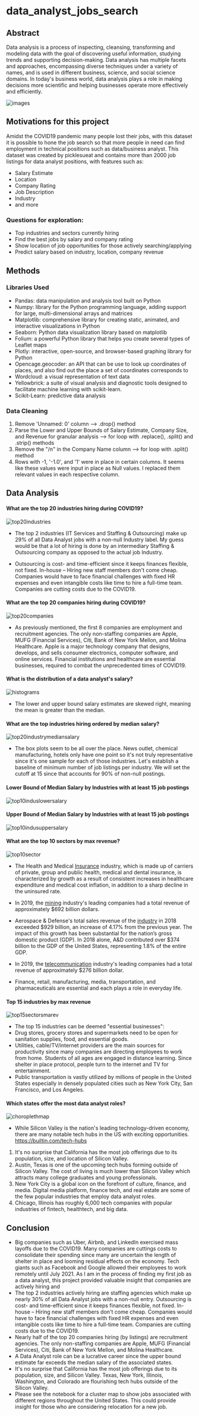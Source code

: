 # data_analyst_jobs_search

## Abstract

Data analysis is a process of inspecting, cleansing, transforming and modeling data with the goal of discovering useful information, studying trends and supporting decision-making. Data analysis has multiple facets and approaches, encompassing diverse techniques under a variety of names, and is used in different business, science, and social science domains. In today's business world, data analysis plays a role in making decisions more scientific and helping businesses operate more effectively and efficiently.

![images](https://github.com/aclao89/data_anaylst_jobs_search/blob/master/images/services.jpg)

## Motivations for this project

Amidst the COVID19 pandemic many people lost their jobs, with this dataset it is possible to hone the job search so that more people in need can find employment in technical positions such as data/business analyst.
This dataset was created by picklesueat and contains more than 2000 job listings for data analyst positions, with features such as:


- Salary Estimate
- Location
- Company Rating
- Job Description
- Industry
- and more

### Questions for exploration:
- Top industries and sectors currently hiring
- Find the best jobs by salary and company rating
- Show location of job opportunities for those actively searching/applying
- Predict salary based on industry, location, company revenue

## Methods

### Libraries Used
- Pandas: data manipulation and analysis tool built on Python
- Numpy:  library for the Python programming language, adding support for large, multi-dimensional arrays and matrices
- Matplotlib: comprehensive library for creating static, animated, and interactive visualizations in Python
- Seaborn: Python data visualization library based on matplotlib
- Folium: a powerful Python library that helps you create several types of Leaflet maps
- Plotly: interactive, open-source, and browser-based graphing library for Python
- Opencage.geocoder:  an API that can be use to look up coordinates of places, and also find out the place a set of coordinates corresponds to
- Wordcloud: a visual representation of text data
- Yellowbrick: a suite of visual analysis and diagnostic tools designed to facilitate machine learning with scikit-learn.
- Scikit-Learn: predictive data analysis

### Data Cleaning

1. Remove 'Unnamed: 0' column --> .drop() method
2. Parse the Lower and Upper Bounds of Salary Estimate, Company Size, and Revenue for granular analysis --> for loop with .replace(), .split() and .strip() methods
3. Remove the "/n" in the Company Name column --> for loop with .split() method
4. Rows with -1, '-1.0', and '1' were in place in certain columns. It seems like these values were input in place as Null values. I replaced them relevant values in each respective column.

## Data Analysis

#### What are the top 20 industries hiring during COVID19?

![top20industries](https://github.com/aclao89/data_anaylst_jobs_search/blob/master/images/top20industry.jpg)

- The top 2 industries (IT Services and Staffing & Outsourcing) make up 29% of all Data Analyst jobs with a non-null Industry label. My guess would be that a lot of hiring is done by an intermediary Staffing & Outsourcing company as opposed to the actual job Industry.

- Outsourcing is cost- and time-efficient since it keeps finances flexible, not fixed. In-house – Hiring new staff members don't come cheap. Companies would have to face financial challenges with fixed HR expenses and even intangible costs like time to hire a full-time team. Companies are cutting costs due to the COVID19.

#### What are the top 20 companies hiring during COVID19?

![top20companies](https://github.com/aclao89/data_anaylst_jobs_search/blob/master/images/top20companies.png)

- As previously mentioned, the first 8 companies are employment and recruitment agencies. The only non-staffing companies are Apple, MUFG (Financial Services), Citi, Bank of New York Mellon, and Molina Healthcare. Apple is a major technology company that designs, develops, and sells consumer electronics, computer software, and online services. Financial institutions and healthcare are essential businesses, required to combat the unprecedented times of COVID19.


#### What is the distribution of a data analyst's salary?

![histograms](https://github.com/aclao89/data_anaylst_jobs_search/blob/master/images/salarydistribution.png)

- The lower and upper bound salary estimates are skewed right, meaning the mean is greater than the median.

#### What are the top industries hiring ordered by median salary?

![top20industrymediansalary](https://github.com/aclao89/data_anaylst_jobs_search/blob/master/images/top20mediansalarynonadjust.png)

- The box plots seem to be all over the place. News outlet, chemical manufacturing, hotels only have one point so it's not truly representative since it's one sample for each of those industries. Let's establish a baseline of minimum number of job listings per industry. We will set the cutoff at 15 since that accounts for 90% of non-null postings.

#### Lower Bound of Median Salary by Industries with at least 15 job postings

![top10induslowersalary](https://github.com/aclao89/data_anaylst_jobs_search/blob/master/images/top10indlowsalary.png)

#### Upper Bound of Median Salary by Industries with at least 15 job postings
![top10indusuppersalary](https://github.com/aclao89/data_anaylst_jobs_search/blob/master/images/top10induppersalary.png)


#### What are the top 10 sectors by max revenue?

![top10sector](https://github.com/aclao89/data_anaylst_jobs_search/blob/master/images/top10revenue.png)

- The Health and Medical [Insurance](https://www.ibisworld.com/united-states/industry-trends/biggest-industries-by-revenue/) industry, which is made up of carriers of private, group and public health, medical and dental insurance, is characterized by growth as a result of consistent increases in healthcare expenditure and medical cost inflation, in addition to a sharp decline in the uninsured rate.

- In 2019, the [mining](https://www.statista.com/statistics/208715/total-revenue-of-the-top-mining-companies/) industry's leading companies had a total revenue of approximately $692 billion dollars.

- Aerospace & Defense's total sales revenue of the [industry](https://29uuhilmxpbb7gmv3yppgv9t-wpengine.netdna-ssl.com/wp-content/uploads/2019/09/2019-Facts-and-Figures.pdf) in 2018 exceeded $929 billion, an increase of 4.17% from the previous year. The impact of this growth has been substantial for the nation’s gross domestic product (GDP). In 2018 alone, A&D contributed over $374 billion to the GDP of the United States, representing 1.8% of the entire GDP.

- In 2019, the [telecommunication](https://www.ibisworld.com/industry-statistics/market-size/wireless-telecommunications-carriers-united-states/) industry's leading companies had a total revenue of approximately $276 billion dollar.

- Finance, retail, manufacturing, media, transportation, and pharmaceuticals are essential and each plays a role in everyday life.  

#### Top 15 industries by max revenue

![top15sectorsmarev](https://github.com/aclao89/data_anaylst_jobs_search/blob/master/images/top10industryrevenue.png)

- The top 15 industries can be deemed "essential businesses":
- Drug stores, grocery stores and supermarkets need to be open for sanitation supplies, food, and essential goods.
- Utilities, cable/TV/internet providers are the main sources for productivity since many companies are directing employees to work from home. Students of all ages are  engaged in distance learning. Since shelter in place protocol, people turn to the internet and TV for entertainment.
- Public transportation is vastly utilized by millions of people in the United States especially in densely populated cities such as New York City, San Francisco, and Los Angeles.


#### Which states offer the most data analyst roles?

![choroplethmap](https://github.com/aclao89/data_anaylst_jobs_search/blob/master/images/choropleth.png)
- While Silicon Valley is the nation's leading technology-driven economy, there are many notable tech hubs in the US with exciting opportunities. https://builtin.com/tech-hubs

1. It's no surprise that California has the most job offerings due to its population, size, and location of Silicon Valley.
2. Austin, Texas is one of the upcoming tech hubs forming outside of Silicon Valley. The cost of living is much lower than Silicon Valley which attracts many college graduates and young professionals.
3. New York City is a global icon on the forefront of culture, finance, and media. Digital media platform, finance tech, and real estate are some of the few popular industries that employ data analyst roles.
4. Chicago, Illinois has roughly 6,000 tech companies with popular industries of fintech, healthtech, and big data.  


## Conclusion

- Big companies such as Uber, Airbnb, and LinkedIn exercised mass layoffs due to the COVID19. Many companies are cuttings costs to consolidate their spending since many are uncertain the length of shelter in place and looming residual effects on the economy. Tech giants such as Facebook and Google allowed their employees to work remotely until July 2021. As I am in the process of finding my first job as a data analyst, this project provided valuable insight that companies are actively hiring and
- The top 2 industries actively hiring are staffing agencies which make up nearly 30% of all Data Analyst jobs with a non-null entry. Outsourcing is cost- and time-efficient since it keeps finances flexible, not fixed. In-house – Hiring new staff members don't come cheap. Companies would have to face financial challenges with fixed HR expenses and even intangible costs like time to hire a full-time team. Companies are cutting costs due to the COVID19.
- Nearly half of the top 20 companies hiring (by listings) are recruitment agencies. The only non-staffing companies are Apple, MUFG (Financial Services), Citi, Bank of New York Mellon, and Molina Healthcare.
- A Data Analyst role can be a lucrative career since the upper bound estimate far exceeds the median salary of the associated states.
- It's no surprise that California has the most job offerings due to its population, size, and Silicon Valley. Texas, New York, Illinois, Washington, and Colorado are flourishing tech hubs outside of the Silicon Valley.
- Please see the notebook for a cluster map to show jobs associated with different regions throughout the United States. This could provide insight for those who are considering relocation for a new job. 

